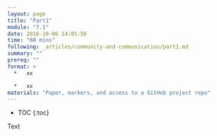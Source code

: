 ```yaml
---
layout: page
title: "Part1"
module: "7.1"
date: 2016-10-06 14:05:56
time: "60 mins"
following: _articles/community-and-communication/part1.md
summary: ""
prereq: ""
format: >
  *   xx

  *   xx
materials: "Paper, markers, and access to a GitHub project repo"
---
```

* TOC
{:toc}

Text
